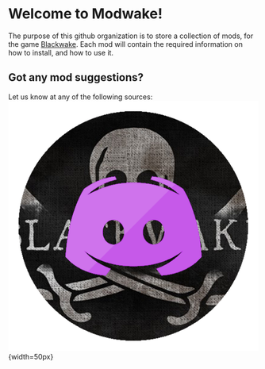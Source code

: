 # Welcome to Modwake!

The purpose of this github organization is to store a collection of mods, for the game [Blackwake](http://www.blackwake.com/). Each mod will contain the required information on how to install, and how to use it.

## Got any mod suggestions?

Let us know at any of the following sources:
![Discord](\Icons\discord.png){width=50px}
